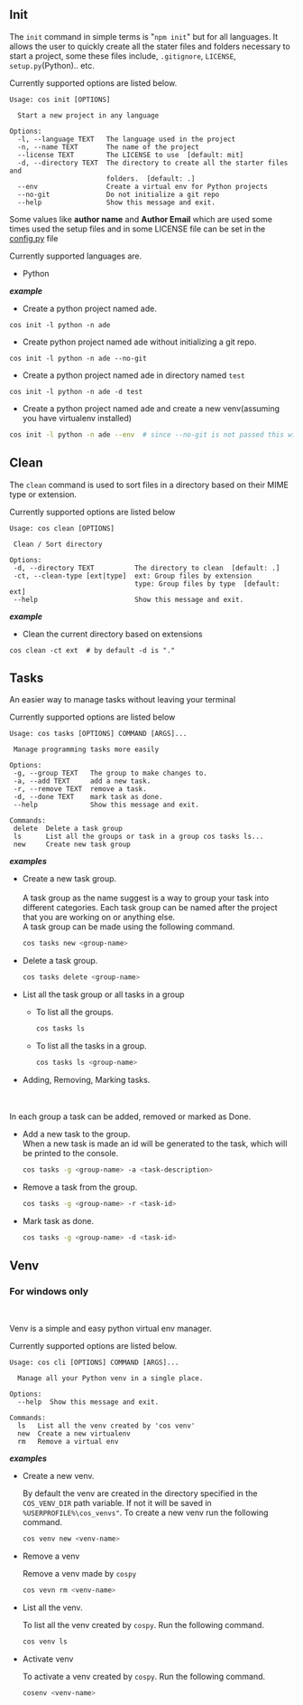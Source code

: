 ## Init

The `init` command in simple terms is "`npm init`" but for all languages. It allows the user to quickly create all the stater files and folders necessary to start a project, some these files include, `.gitignore`, `LICENSE`, `setup.py`(Python).. etc.

Currently supported options are listed below.

```commandline
Usage: cos init [OPTIONS]

  Start a new project in any language

Options:
  -l, --language TEXT   The language used in the project
  -n, --name TEXT       The name of the project
  --license TEXT        The LICENSE to use  [default: mit]
  -d, --directory TEXT  The directory to create all the starter files and
                        folders.  [default: .]
  --env                 Create a virtual env for Python projects
  --no-git              Do not initialize a git repo
  --help                Show this message and exit.   
```

Some values like <b>author name</b> and <b>Author Email</b> which are used some times used the setup files and in some LICENSE file can be set in the [config.py](https://github.com/Adwaith-Rajesh/code-starter/blob/master/cos/config.py) file

Currently supported languages are.
  * Python

___example___

 * Create a python project named ade.
 ```commandline
 cos init -l python -n ade
 ```

 * Create python project named ade without initializing a git repo.
 ```commandline
 cos init -l python -n ade --no-git
 ```

 * Create a python project named ade in directory named `test`
 ```commandline
 cos init -l python -n ade -d test
 ```

 * Create a python project named ade and create a new venv(assuming you have virtualenv installed)
 ```bash
 cos init -l python -n ade --env  # since --no-git is not passed this will also initialize a git repo.
 ```


 ## Clean
 The `clean` command is used to sort files in a directory based on their MIME type or extension.

 Currently supported options are listed below

 ```commandline
 Usage: cos clean [OPTIONS]

  Clean / Sort directory

Options:
  -d, --directory TEXT          The directory to clean  [default: .]
  -ct, --clean-type [ext|type]  ext: Group files by extension       
                                type: Group files by type  [default: ext]
  --help                        Show this message and exit.
 ```

 ___example___

 * Clean the current directory based on extensions
 ```commandline
 cos clean -ct ext  # by default -d is "."
 ```

 ## Tasks
 An easier way to manage tasks without leaving your terminal

 Currently supported options are listed below

 ```commandline
 Usage: cos tasks [OPTIONS] COMMAND [ARGS]...

  Manage programming tasks more easily

Options:
  -g, --group TEXT   The group to make changes to.
  -a, --add TEXT     add a new task.
  -r, --remove TEXT  remove a task.
  -d, --done TEXT    mark task as done.
  --help             Show this message and exit.

Commands:
  delete  Delete a task group
  ls      List all the groups or task in a group cos tasks ls...
  new     Create new task group

 ```

 ___examples___

* Create a new task group.
  <br>
  <br>
  A task group as the name suggest is a way to group your task into different categories. Each task group can be named after the project that you are working on or anything else.
  <br>
  A task group can be made using the following command.
  ```bash
  cos tasks new <group-name>
  ```

* Delete a task group.
  ```bash
  cos tasks delete <group-name>
  ```

* List all the task group or all tasks in a group
  * To list all the groups.
    ```bash
    cos tasks ls
    ```
  * To list all the tasks in a group.
    ```bash
    cos tasks ls <group-name>
    ```
* Adding, Removing, Marking tasks.
<br>
<br>
In each group a task can be added, removed or marked as Done.

  * Add a new task to the group.
    <br>
    When a new task is made an id will be generated to the task, which will be printed to the console.
    ```bash
    cos tasks -g <group-name> -a <task-description>
    ```

  * Remove a task from the group.
    ```bash
    cos tasks -g <group-name> -r <task-id>
    ```
  * Mark task as done.
    ```bash
    cos tasks -g <group-name> -d <task-id>
    ```

## Venv

### For windows only
<br>

Venv is a simple and easy python virtual env manager.

Currently supported options are listed below.
```commandline
Usage: cos cli [OPTIONS] COMMAND [ARGS]...

  Manage all your Python venv in a single place.

Options:
  --help  Show this message and exit.

Commands:
  ls   List all the venv created by 'cos venv'
  new  Create a new virtualenv
  rm   Remove a virtual env
```

___examples___

* Create a new venv.

  By default the venv are created in the directory specified in the `COS_VENV_DIR` path variable. If not it will be saved in `%USERPROFILE%\cos_venvs"`. To create a new venv run the following command.

  ```bash
  cos venv new <venv-name>
  ```

* Remove a venv

  Remove a venv made by `cospy`
   ```bash
   cos vevn rm <venv-name>
  ```

* List all the venv.

  To list all the venv created by `cospy`. Run the following command.
  ```bash
  cos venv ls
  ```
* Activate venv

  To activate a venv created by `cospy`. Run the following command.

  ```bash
  cosenv <venv-name>
  ```
